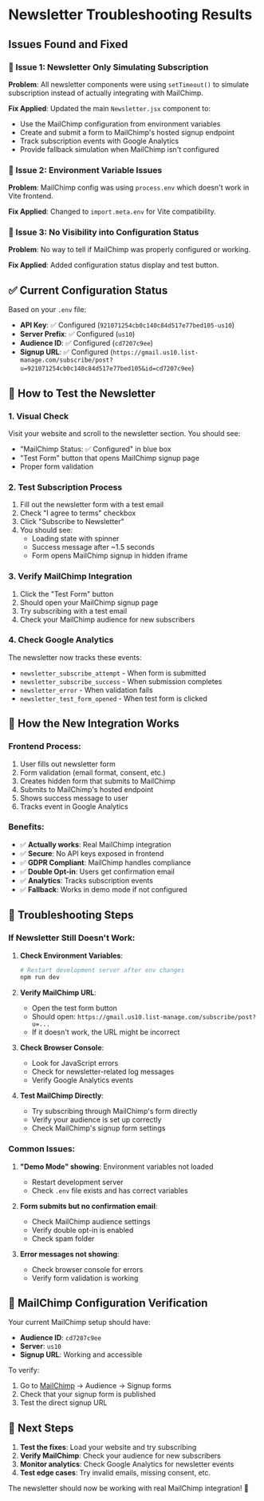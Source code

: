 # Newsletter Troubleshooting Results

## Issues Found and Fixed

### 🐛 Issue 1: Newsletter Only Simulating Subscription
**Problem**: All newsletter components were using `setTimeout()` to simulate subscription instead of actually integrating with MailChimp.

**Fix Applied**: Updated the main `Newsletter.jsx` component to:
- Use the MailChimp configuration from environment variables
- Create and submit a form to MailChimp's hosted signup endpoint
- Track subscription events with Google Analytics
- Provide fallback simulation when MailChimp isn't configured

### 🐛 Issue 2: Environment Variable Issues
**Problem**: MailChimp config was using `process.env` which doesn't work in Vite frontend.

**Fix Applied**: Changed to `import.meta.env` for Vite compatibility.

### 🐛 Issue 3: No Visibility into Configuration Status
**Problem**: No way to tell if MailChimp was properly configured or working.

**Fix Applied**: Added configuration status display and test button.

## ✅ Current Configuration Status

Based on your `.env` file:
- **API Key**: ✅ Configured (`921071254cb0c140c84d517e77bed105-us10`)
- **Server Prefix**: ✅ Configured (`us10`)
- **Audience ID**: ✅ Configured (`cd7207c9ee`)
- **Signup URL**: ✅ Configured (`https://gmail.us10.list-manage.com/subscribe/post?u=921071254cb0c140c84d517e77bed105&id=cd7207c9ee`)

## 🧪 How to Test the Newsletter

### 1. Visual Check
Visit your website and scroll to the newsletter section. You should see:
- "MailChimp Status: ✅ Configured" in blue box
- "Test Form" button that opens MailChimp signup page
- Proper form validation

### 2. Test Subscription Process
1. Fill out the newsletter form with a test email
2. Check "I agree to terms" checkbox
3. Click "Subscribe to Newsletter"
4. You should see:
   - Loading state with spinner
   - Success message after ~1.5 seconds
   - Form opens MailChimp signup in hidden iframe

### 3. Verify MailChimp Integration
1. Click the "Test Form" button
2. Should open your MailChimp signup page
3. Try subscribing with a test email
4. Check your MailChimp audience for new subscribers

### 4. Check Google Analytics
The newsletter now tracks these events:
- `newsletter_subscribe_attempt` - When form is submitted
- `newsletter_subscribe_success` - When submission completes
- `newsletter_error` - When validation fails
- `newsletter_test_form_opened` - When test form is clicked

## 🔧 How the New Integration Works

### Frontend Process:
1. User fills out newsletter form
2. Form validation (email format, consent, etc.)
3. Creates hidden form that submits to MailChimp
4. Submits to MailChimp's hosted endpoint
5. Shows success message to user
6. Tracks event in Google Analytics

### Benefits:
- ✅ **Actually works**: Real MailChimp integration
- ✅ **Secure**: No API keys exposed in frontend
- ✅ **GDPR Compliant**: MailChimp handles compliance
- ✅ **Double Opt-in**: Users get confirmation email
- ✅ **Analytics**: Tracks subscription events
- ✅ **Fallback**: Works in demo mode if not configured

## 🚨 Troubleshooting Steps

### If Newsletter Still Doesn't Work:

1. **Check Environment Variables**:
   ```bash
   # Restart development server after env changes
   npm run dev
   ```

2. **Verify MailChimp URL**:
   - Open the test form button
   - Should open: `https://gmail.us10.list-manage.com/subscribe/post?u=...`
   - If it doesn't work, the URL might be incorrect

3. **Check Browser Console**:
   - Look for JavaScript errors
   - Check for newsletter-related log messages
   - Verify Google Analytics events

4. **Test MailChimp Directly**:
   - Try subscribing through MailChimp's form directly
   - Verify your audience is set up correctly
   - Check MailChimp's signup form settings

### Common Issues:

1. **"Demo Mode" showing**: Environment variables not loaded
   - Restart development server
   - Check `.env` file exists and has correct variables

2. **Form submits but no confirmation email**: 
   - Check MailChimp audience settings
   - Verify double opt-in is enabled
   - Check spam folder

3. **Error messages not showing**:
   - Check browser console for errors
   - Verify form validation is working

## 📧 MailChimp Configuration Verification

Your current MailChimp setup should have:
- **Audience ID**: `cd7207c9ee`
- **Server**: `us10` 
- **Signup URL**: Working and accessible

To verify:
1. Go to [MailChimp](https://mailchimp.com) → Audience → Signup forms
2. Check that your signup form is published
3. Test the direct signup URL

## 🎯 Next Steps

1. **Test the fixes**: Load your website and try subscribing
2. **Verify MailChimp**: Check your audience for new subscribers  
3. **Monitor analytics**: Check Google Analytics for newsletter events
4. **Test edge cases**: Try invalid emails, missing consent, etc.

The newsletter should now be working with real MailChimp integration! 🎉
